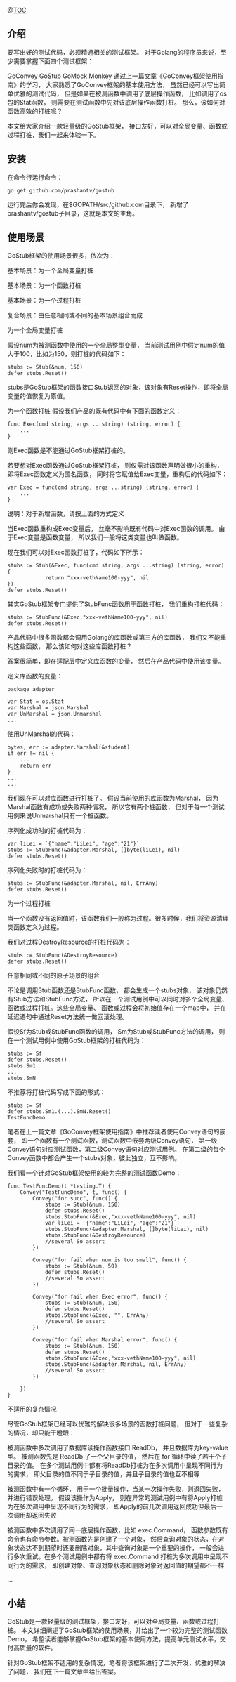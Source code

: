 @[TOC](GoStub框架使用指南)

## 介绍
要写出好的测试代码，必须精通相关的测试框架。
对于Golang的程序员来说，至少需要掌握下面四个测试框架：

GoConvey
GoStub
GoMock
Monkey
通过上一篇文章《GoConvey框架使用指南》的学习，
大家熟悉了GoConvey框架的基本使用方法，
虽然已经可以写出简单优雅的测试代码，
但是如果在被测函数中调用了底层操作函数，
比如调用了os包的Stat函数，
则需要在测试函数中先对该底层操作函数打桩。
那么，该如何对函数高效的打桩呢？

本文给大家介绍一款轻量级的GoStub框架，
接口友好，可以对全局变量、函数或过程打桩，我们一起来体验一下。

## 安装
在命令行运行命令：
```shell script
go get github.com/prashantv/gostub
```

运行完后你会发现，在$GOPATH/src/github.com目录下，
新增了prashantv/gostub子目录，这就是本文的主角。

## 使用场景
GoStub框架的使用场景很多，依次为：

基本场景：为一个全局变量打桩

基本场景：为一个函数打桩

基本场景：为一个过程打桩

复合场景：由任意相同或不同的基本场景组合而成

为一个全局变量打桩

假设num为被测函数中使用的一个全局整型变量，
当前测试用例中假定num的值大于100，比如为150，则打桩的代码如下：
```
stubs := Stub(&num, 150)
defer stubs.Reset()
```

stubs是GoStub框架的函数接口Stub返回的对象，该对象有Reset操作，即将全局变量的值恢复为原值。

为一个函数打桩
假设我们产品的既有代码中有下面的函数定义：
```
func Exec(cmd string, args ...string) (string, error) {
    ...
}
```

则Exec函数是不能通过GoStub框架打桩的。

若要想对Exec函数通过GoStub框架打桩，
则仅需对该函数声明做很小的重构，
即将Exec函数定义为匿名函数，
同时将它赋值给Exec变量，重构后的代码如下：
```
var Exec = func(cmd string, args ...string) (string, error) {
    ...
}
```

说明：对于新增函数，请按上面的方式定义

当Exec函数重构成Exec变量后，
丝毫不影响既有代码中对Exec函数的调用。
由于Exec变量是函数变量，
所以我们一般将这类变量也叫做函数。

现在我们可以对Exec函数打桩了，代码如下所示：
```
stubs := Stub(&Exec, func(cmd string, args ...string) (string, error) {
            return "xxx-vethName100-yyy", nil
})
defer stubs.Reset()
```


其实GoStub框架专门提供了StubFunc函数用于函数打桩，
我们重构打桩代码：

```
stubs := StubFunc(&Exec,"xxx-vethName100-yyy", nil)
defer stubs.Reset()
```

产品代码中很多函数都会调用Golang的库函数或第三方的库函数，
我们又不能重构这些函数，
那么该如何对这些库函数打桩？

答案很简单，即在适配层中定义库函数的变量，
然后在产品代码中使用该变量。

定义库函数的变量：
```
package adapter

var Stat = os.Stat
var Marshal = json.Marshal
var UnMarshal = json.Unmarshal
...
```
使用UnMarshal的代码：
```
bytes, err := adapter.Marshal(&student)
if err != nil {
    ...
    return err
}
...
...
```

我们现在可以对库函数进行打桩了。
假设当前使用的库函数为Marshal，
因为Marshal函数有成功或失败两种情况，
所以它有两个桩函数，
但对于每一个测试用例来说Unmarshal只有一个桩函数。

序列化成功时的打桩代码为：
```
var liLei = `{"name":"LiLei", "age":"21"}`
stubs := StubFunc(&adapter.Marshal, []byte(liLei), nil)
defer stubs.Reset()
```

序列化失败时的打桩代码为：
```
stubs := StubFunc(&adapter.Marshal, nil, ErrAny)
defer stubs.Reset()
```
为一个过程打桩

当一个函数没有返回值时，该函数我们一般称为过程。很多时候，我们将资源清理类函数定义为过程。

我们对过程DestroyResource的打桩代码为：

```
stubs := StubFunc(&DestroyResource)
defer stubs.Reset()
```
任意相同或不同的原子场景的组合

不论是调用Stub函数还是StubFunc函数，
都会生成一个stubs对象，
该对象仍然有Stub方法和StubFunc方法，
所以在一个测试用例中可以同时对多个全局变量、
函数或过程打桩。这些全局变量、
函数或过程会将初始值存在一个map中，
并在延迟语句中通过Reset方法统一做回滚处理。

假设Sf为Stub或StubFunc函数的调用，
Sm为Stub或StubFunc方法的调用，
则在一个测试用例中使用GoStub框架的打桩代码为：
```
stubs := Sf
defer stubs.Reset()
stubs.Sm1
...
stubs.SmN
```
不推荐将打桩代码写成下面的形式：
```
stubs := Sf
defer stubs.Sm1.(...).SmN.Reset()
TestFuncDemo
```
笔者在上一篇文章《GoConvey框架使用指南》中推荐读者使用Convey语句的嵌套，
即一个函数有一个测试函数，测试函数中嵌套两级Convey语句，
第一级Convey语句对应测试函数，第二级Convey语句对应测试用例。
在第二级的每个Convey函数中都会产生一个stubs对象，彼此独立，互不影响。

我们看一个针对GoStub框架使用的较为完整的测试函数Demo：

```
func TestFuncDemo(t *testing.T) {
    Convey("TestFuncDemo", t, func() {
        Convey("for succ", func() {
            stubs := Stub(&num, 150)
            defer stubs.Reset()
            stubs.StubFunc(&Exec,"xxx-vethName100-yyy", nil)
            var liLei = `{"name":"LiLei", "age":"21"}`
            stubs.StubFunc(&adapter.Marshal, []byte(liLei), nil)
            stubs.StubFunc(&DestroyResource)
            //several So assert
        })

        Convey("for fail when num is too small", func() {
            stubs := Stub(&num, 50)
            defer stubs.Reset()
            //several So assert
        })

        Convey("for fail when Exec error", func() {
            stubs := Stub(&num, 150)
            defer stubs.Reset()
            stubs.StubFunc(&Exec, "", ErrAny)
            //several So assert
        })

        Convey("for fail when Marshal error", func() {
            stubs := Stub(&num, 150)
            defer stubs.Reset()
            stubs.StubFunc(&Exec,"xxx-vethName100-yyy", nil)
            stubs.StubFunc(&adapter.Marshal, nil, ErrAny)
            //several So assert
        })

    })
}
```

不适用的复杂情况

尽管GoStub框架已经可以优雅的解决很多场景的函数打桩问题，
但对于一些复杂的情况，却只能干瞪眼：

被测函数中多次调用了数据库读操作函数接口 ReadDb，
并且数据库为key-value型。
被测函数先是 ReadDb 了一个父目录的值，
然后在 for 循环中读了若干个子目录的值。
在多个测试用例中都有将ReadDb打桩为在多次调用中呈现不同行为的需求，
即父目录的值不同于子目录的值，并且子目录的值也互不相等

被测函数中有一个循环，
用于一个批量操作，当某一次操作失败，则返回失败，并进行错误处理。
假设该操作为Apply，
则在异常的测试用例中有将Apply打桩为在多次调用中呈现不同行为的需求，
即Apply的前几次调用返回成功但最后一次调用却返回失败

被测函数中多次调用了同一底层操作函数，比如 exec.Command，
函数参数既有命令也有命令参数。被测函数先是创建了一个对象，
然后查询对象的状态，在对象状态达不到期望时还要删除对象，其中查询对象是一个重要的操作，
一般会进行多次重试。在多个测试用例中都有将 exec.Command 打桩为多次调用中呈现不同行为的需求，
即创建对象、查询对象状态和删除对象对返回值的期望都不一样

...

## 小结
GoStub是一款轻量级的测试框架，接口友好，可以对全局变量、函数或过程打桩。
本文详细阐述了GoStub框架的使用场景，并给出了一个较为完整的测试函数Demo，
希望读者能够掌握GoStub框架的基本使用方法，提高单元测试水平，交付高质量的软件。

针对GoStub框架不适用的复杂情况，笔者将该框架进行了二次开发，优雅的解决了问题，
我们在下一篇文章中给出答案。